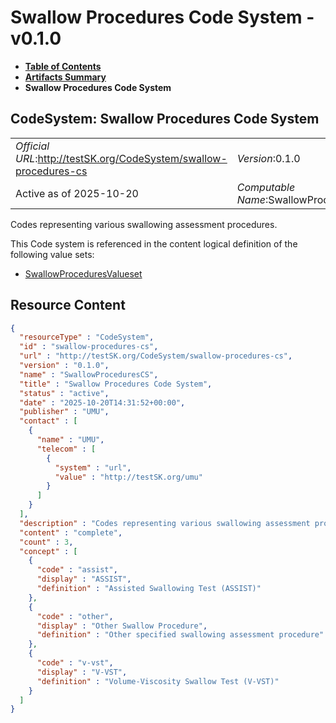 # Swallow Procedures Code System - v0.1.0

* [**Table of Contents**](toc.md)
* [**Artifacts Summary**](artifacts.md)
* **Swallow Procedures Code System**

## CodeSystem: Swallow Procedures Code System 

| | |
| :--- | :--- |
| *Official URL*:http://testSK.org/CodeSystem/swallow-procedures-cs | *Version*:0.1.0 |
| Active as of 2025-10-20 | *Computable Name*:SwallowProceduresCS |

 
Codes representing various swallowing assessment procedures. 

 This Code system is referenced in the content logical definition of the following value sets: 

* [SwallowProceduresValueset](ValueSet-swallow-procedures-vs.md)



## Resource Content

```json
{
  "resourceType" : "CodeSystem",
  "id" : "swallow-procedures-cs",
  "url" : "http://testSK.org/CodeSystem/swallow-procedures-cs",
  "version" : "0.1.0",
  "name" : "SwallowProceduresCS",
  "title" : "Swallow Procedures Code System",
  "status" : "active",
  "date" : "2025-10-20T14:31:52+00:00",
  "publisher" : "UMU",
  "contact" : [
    {
      "name" : "UMU",
      "telecom" : [
        {
          "system" : "url",
          "value" : "http://testSK.org/umu"
        }
      ]
    }
  ],
  "description" : "Codes representing various swallowing assessment procedures.",
  "content" : "complete",
  "count" : 3,
  "concept" : [
    {
      "code" : "assist",
      "display" : "ASSIST",
      "definition" : "Assisted Swallowing Test (ASSIST)"
    },
    {
      "code" : "other",
      "display" : "Other Swallow Procedure",
      "definition" : "Other specified swallowing assessment procedure"
    },
    {
      "code" : "v-vst",
      "display" : "V-VST",
      "definition" : "Volume-Viscosity Swallow Test (V-VST)"
    }
  ]
}

```
